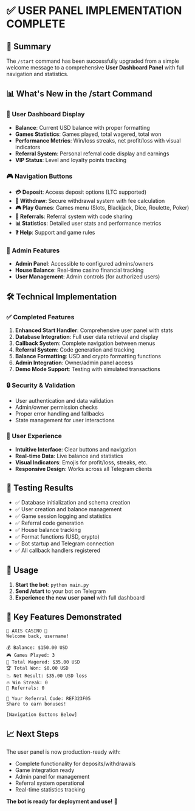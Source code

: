 # ✅ USER PANEL IMPLEMENTATION COMPLETE

## 🎯 Summary

The `/start` command has been successfully upgraded from a simple welcome message to a comprehensive **User Dashboard Panel** with full navigation and statistics.

## 📊 What's New in the /start Command

### 🎰 User Dashboard Display
- **Balance**: Current USD balance with proper formatting
- **Games Statistics**: Games played, total wagered, total won
- **Performance Metrics**: Win/loss streaks, net profit/loss with visual indicators
- **Referral System**: Personal referral code display and earnings
- **VIP Status**: Level and loyalty points tracking

### 🎮 Navigation Buttons
- **💳 Deposit**: Access deposit options (LTC supported)
- **🏦 Withdraw**: Secure withdrawal system with fee calculation
- **🎮 Play Games**: Games menu (Slots, Blackjack, Dice, Roulette, Poker)
- **👥 Referrals**: Referral system with code sharing
- **📊 Statistics**: Detailed user stats and performance metrics
- **❓ Help**: Support and game rules

### 🔧 Admin Features
- **Admin Panel**: Accessible to configured admins/owners
- **House Balance**: Real-time casino financial tracking
- **User Management**: Admin controls (for authorized users)

## 🛠 Technical Implementation

### ✅ Completed Features
1. **Enhanced Start Handler**: Comprehensive user panel with stats
2. **Database Integration**: Full user data retrieval and display
3. **Callback System**: Complete navigation between menus
4. **Referral System**: Code generation and tracking
5. **Balance Formatting**: USD and crypto formatting functions
6. **Admin Integration**: Owner/admin panel access
7. **Demo Mode Support**: Testing with simulated transactions

### 🔒 Security & Validation
- User authentication and data validation
- Admin/owner permission checks
- Proper error handling and fallbacks
- State management for user interactions

### 📱 User Experience
- **Intuitive Interface**: Clear buttons and navigation
- **Real-time Data**: Live balance and statistics
- **Visual Indicators**: Emojis for profit/loss, streaks, etc.
- **Responsive Design**: Works across all Telegram clients

## 🧪 Testing Results

- ✅ Database initialization and schema creation
- ✅ User creation and balance management
- ✅ Game session logging and statistics
- ✅ Referral code generation
- ✅ House balance tracking
- ✅ Format functions (USD, crypto)
- ✅ Bot startup and Telegram connection
- ✅ All callback handlers registered

## 🚀 Usage

1. **Start the bot**: `python main.py`
2. **Send /start** to your bot on Telegram
3. **Experience the new user panel** with full dashboard

## 🎯 Key Features Demonstrated

```
🎰 AXIS CASINO 🎰
Welcome back, username!

💰 Balance: $150.00 USD
🎮 Games Played: 3
💸 Total Wagered: $35.00 USD
🏆 Total Won: $0.00 USD
📉 Net Result: $35.00 USD loss
🔥 Win Streak: 0
👥 Referrals: 0

🔗 Your Referral Code: REF323F05
Share to earn bonuses!

[Navigation Buttons Below]
```

## 📈 Next Steps

The user panel is now production-ready with:
- Complete functionality for deposits/withdrawals
- Game integration ready
- Admin panel for management
- Referral system operational
- Real-time statistics tracking

**The bot is ready for deployment and use!** 🎉
